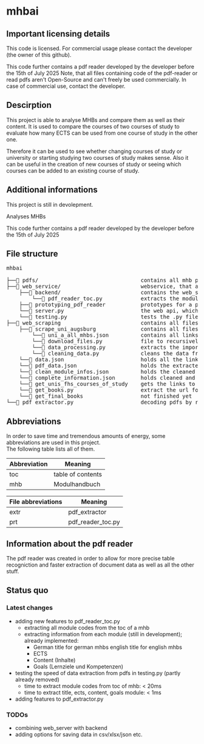 # mhbai

## Important licensing details
This code is licensed. For commercial usage please contact the developer (the owner of this github).


This code further contains a pdf reader developed by the developer before the 15th of July 2025
Note, that all files containing code of the pdf-reader or read pdfs aren't Open-Source and can't freely be used commercially. 
In case of commercial use, contact the developer.

## Descirption
This project is able to analyse MHBs and compare them as well as their content. 
It is used to compare the courses of two courses of study to evaluate how many ECTS can be used from one course of study in the other one.

Therefore it can be used to see whether changing courses of study or university or starting studying two courses of study makes sense. 
Also it can be useful in the creation of new courses of study or seeing which courses can be added to an existing course of study.

## Additional informations
This project is still in devolepment.

Analyses MHBs

This code further contains a pdf reader developed by the developer before the 15th of July 2025

## File structure
<pre>
mhbai <br>
├──📁 pdfs/                                contains all mhb pdfs
├──📁 web_service/                         webservice, that allows users to interact with the program through a webpage
    ├──📁 backend/                         contains the web_service specific backend
        └──📄 pdf_reader_toc.py            extracts the module codes from the toc of the mhb, as well as information to the modules
    ├──📁 prototyping_pdf_reader           prototypes for a pdf reader -> might be moved out of web_service folder
    └──📄 server.py                        the web api, which interacts with the requests sent from the user
    └──📄 testing.py                       tests the .py files in web_service
├──📁 web_scraping                         contains all files to scrape the mhb pdfs from the universities
    ├──📁 scrape_uni_augsburg              contains all files to scrape the mhbs of the University of Augsburg
        └──📄 uni_a_all_mhbs.json          contains all links of the mhbs extracted by download_files.py
        └──📄 download_files.py            file to recursively find all mhbs from 2018 and newer and download them to ../../pdfs/ (in the code just /pdf since executed via ssh on pi5)
        └──📄 data_processing.py           extracts the important data from all mhbs
        └──📄 cleaning_data.py             cleans the data from data_processing.py
    └──📄 data.json                        holds all the links, that redirect to a course of study
    └──📄 pdf_data.json                    holds the extracted infos about the courses of study and modules
    └──📄 clean_module_infos.json          holds the cleaned data of module infos
    └──📄 complete_information.json        holds cleaned and complete data of module infos
    └──📄 get_unis_fhs_courses_of_study    gets the links to each course of study of all universities in germany
    └──📄 get_books.py                     extract the url for the pdfs from all links that link to a bachelors degree course of study - not finished yet
    └──📄 get_final_books                  not finished yet
└──📄 pdf_extractor.py                     decoding pdfs by reading them as bytes and decoding and decompressing them
</pre>
## Abbreviations
In order to save time and tremendous amounts of energy, some abbreviations are used in this project. <br>
The following table lists all of them. <br>
<table>
  <thead>
    <tr>
      <th>Abbreviation</th>
      <th>Meaning</th>
    </tr>
  </thead>
  <tbody>
    <tr>
      <td>toc</td>
      <td>table of contents</td>
    </tr>
    <tr>
        <td>mhb</td>
        <td>Modulhandbuch</td>
    </tr>
  </tbody>
</table>

<table>
  <thead>
    <tr>
      <th>File abbreviations</th>
      <th>Meaning</th>
    </tr>
  </thead>
  <tbody>
    <tr>
      <td>extr</td>
      <td>pdf_extractor</td>
    </tr>
    <tr>
      <td>prt</td>
      <td>pdf_reader_toc.py</td>
    </tr>
  </tbody>
</table>

## Information about the pdf reader
The pdf reader was created in order to allow for more precise table recogniction and faster extraction of document data as well as all the other stuff.

## Status quo
### Latest changes
- adding new features to pdf_reader_toc.py
  - extracting all module codes from the toc of a mhb
  - extracting information from each module (still in development); already implemented:
    - German title for german mhbs english title for english mhbs
    - ECTS
    - Content (Inhalte)
    - Goals (Lernziele und Kompetenzen)
- testing the speed of data extraction from pdfs in testing.py (partly already removed)
  - time to extract module codes from toc of mhb: < 20ms
  - time to extract title, ects, content, goals module: < 1ms
- adding features to pdf_extractor.py
### TODOs
- combining web_server with backend
- adding options for saving data in csv/xlsx/json etc.
